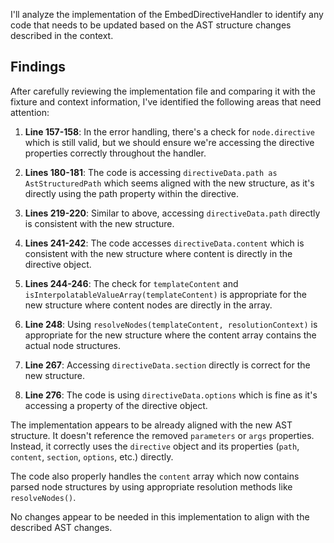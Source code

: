 I'll analyze the implementation of the EmbedDirectiveHandler to identify any code that needs to be updated based on the AST structure changes described in the context.

## Findings

After carefully reviewing the implementation file and comparing it with the fixture and context information, I've identified the following areas that need attention:

1. **Line 157-158**: In the error handling, there's a check for `node.directive` which is still valid, but we should ensure we're accessing the directive properties correctly throughout the handler.

2. **Lines 180-181**: The code is accessing `directiveData.path as AstStructuredPath` which seems aligned with the new structure, as it's directly using the path property within the directive.

3. **Lines 219-220**: Similar to above, accessing `directiveData.path` directly is consistent with the new structure.

4. **Lines 241-242**: The code accesses `directiveData.content` which is consistent with the new structure where content is directly in the directive object.

5. **Lines 244-246**: The check for `templateContent` and `isInterpolatableValueArray(templateContent)` is appropriate for the new structure where content nodes are directly in the array.

6. **Line 248**: Using `resolveNodes(templateContent, resolutionContext)` is appropriate for the new structure where the content array contains the actual node structures.

7. **Line 267**: Accessing `directiveData.section` directly is correct for the new structure.

8. **Line 276**: The code is using `directiveData.options` which is fine as it's accessing a property of the directive object.

The implementation appears to be already aligned with the new AST structure. It doesn't reference the removed `parameters` or `args` properties. Instead, it correctly uses the `directive` object and its properties (`path`, `content`, `section`, `options`, etc.) directly.

The code also properly handles the `content` array which now contains parsed node structures by using appropriate resolution methods like `resolveNodes()`.

No changes appear to be needed in this implementation to align with the described AST changes.